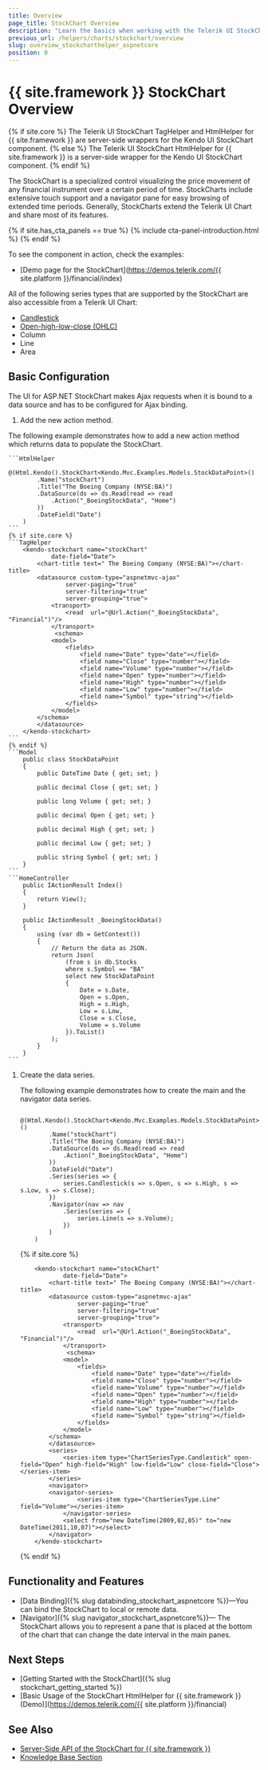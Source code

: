 ```yaml
---
title: Overview
page_title: StockChart Overview
description: "Learn the basics when working with the Telerik UI StockChart component for {{ site.framework }}."
previous_url: /helpers/charts/stockchart/overview
slug: overview_stockcharthelper_aspnetcore
position: 0
---
```


# {{ site.framework }} StockChart Overview

{% if site.core %}
The Telerik UI StockChart TagHelper and HtmlHelper for {{ site.framework }} are server-side wrappers for the Kendo UI StockChart component.
{% else %}
The Telerik UI StockChart HtmlHelper for {{ site.framework }} is a server-side wrapper for the Kendo UI StockChart component.
{% endif %}

The StockChart is a specialized control visualizing the price movement of any financial instrument over a certain period of time. StockCharts include extensive touch support and a navigator pane for easy browsing of extended time periods. Generally, StockCharts extend the Telerik UI Chart and share most of its features.

{% if site.has_cta_panels == true %}
{% include cta-panel-introduction.html %}
{% endif %}

To see the component in action, check the examples:

* [Demo page for the StockChart](https://demos.telerik.com/{{ site.platform }}/financial/index)

All of the following series types that are supported by the StockChart are also accessible from a Telerik UI Chart:

* [Candlestick](https://en.wikipedia.org/wiki/Candlestick_chart)
* [Open-high-low-close (OHLC)](https://en.wikipedia.org/wiki/Open-high-low-close_chart)
* Column
* Line
* Area

## Basic Configuration

The UI for ASP.NET StockChart makes Ajax requests when it is bound to a data source and has to be configured for Ajax binding.

1. Add the new action method.

  The following example demonstrates how to add a new action method which returns data to populate the StockChart.

    ```HtmlHelper
        @(Html.Kendo().StockChart<Kendo.Mvc.Examples.Models.StockDataPoint>()
            .Name("stockChart")
            .Title("The Boeing Company (NYSE:BA)")
            .DataSource(ds => ds.Read(read => read
                .Action("_BoeingStockData", "Home")
            ))
            .DateField("Date")
        )
    ```
    {% if site.core %}
    ```TagHelper
        <kendo-stockchart name="stockChart"
                date-field="Date">
            <chart-title text=" The Boeing Company (NYSE:BA)"></chart-title>
            <datasource custom-type="aspnetmvc-ajax"
                    server-paging="true"
                    server-filtering="true"
                    server-grouping="true">
                <transport>
                    <read  url="@Url.Action("_BoeingStockData", "Financial")"/>
                </transport>
                 <schema>
                <model>
                    <fields>
                        <field name="Date" type="date"></field>
                        <field name="Close" type="number"></field>
                        <field name="Volume" type="number"></field>
                        <field name="Open" type="number"></field>
                        <field name="High" type="number"></field>
                        <field name="Low" type="number"></field>
                        <field name="Symbol" type="string"></field>
                    </fields>
                </model>
            </schema>
            </datasource>
        </kendo-stockchart>
    ```
    {% endif %}
    ```Model
        public class StockDataPoint
        {
            public DateTime Date { get; set; }

            public decimal Close { get; set; }

            public long Volume { get; set; }

            public decimal Open { get; set; }

            public decimal High { get; set; }

            public decimal Low { get; set; }

            public string Symbol { get; set; }
        }
    ```
    ```HomeController
        public IActionResult Index()
        {
            return View();
        }

        public IActionResult _BoeingStockData()
        {
            using (var db = GetContext())
            {
                // Return the data as JSON.
                return Json(
                    (from s in db.Stocks
                    where s.Symbol == "BA"
                    select new StockDataPoint
                    {
                        Date = s.Date,
                        Open = s.Open,
                        High = s.High,
                        Low = s.Low,
                        Close = s.Close,
                        Volume = s.Volume
                    }).ToList()
                );
            }
        }
    ```

1. Create the data series.

    The following example demonstrates how to create the main and the navigator data series.

    ```HtmlHelper
        @(Html.Kendo().StockChart<Kendo.Mvc.Examples.Models.StockDataPoint>()
            .Name("stockChart")
            .Title("The Boeing Company (NYSE:BA)")
            .DataSource(ds => ds.Read(read => read
                .Action("_BoeingStockData", "Home")
            ))
            .DateField("Date")
            .Series(series => {
                series.Candlestick(s => s.Open, s => s.High, s => s.Low, s => s.Close);
            })
            .Navigator(nav => nav
                .Series(series => {
                    series.Line(s => s.Volume);
                })
            )
        )
    ```
    {% if site.core %}
    ```TagHelper
        <kendo-stockchart name="stockChart"
                date-field="Date">
            <chart-title text=" The Boeing Company (NYSE:BA)"></chart-title>
            <datasource custom-type="aspnetmvc-ajax"
                    server-paging="true"
                    server-filtering="true"
                    server-grouping="true">
                <transport>
                    <read  url="@Url.Action("_BoeingStockData", "Financial")"/>
                </transport>
                 <schema>
                <model>
                    <fields>
                        <field name="Date" type="date"></field>
                        <field name="Close" type="number"></field>
                        <field name="Volume" type="number"></field>
                        <field name="Open" type="number"></field>
                        <field name="High" type="number"></field>
                        <field name="Low" type="number"></field>
                        <field name="Symbol" type="string"></field>
                    </fields>
                </model>
            </schema>
            </datasource>
            <series>
                <series-item type="ChartSeriesType.Candlestick" open-field="Open" high-field="High" low-field="Low" close-field="Close"></series-item>
            </series>
            <navigator>
            <navigator-series>
                    <series-item type="ChartSeriesType.Line" field="Volume"></series-item>
                </navigator-series>
                <select from="new DateTime(2009,02,05)" to="new DateTime(2011,10,07)"></select>
            </navigator>
        </kendo-stockchart>
    ```
    {% endif %}

## Functionality and Features

* [Data Binding]({% slug databinding_stockchart_aspnetcore %})&mdash;You can bind the StockChart to local or remote data.
* [Navigator]({% slug navigator_stockchart_aspnetcore%})&mdash; The StockChart allows you to represent a pane that is placed at the bottom of the chart that can change the date interval in the main panes.


## Next Steps

* [Getting Started with the StockChart]({% slug stockchart_getting_started %})
* [Basic Usage of the StockChart HtmlHelper for {{ site.framework }} (Demo)](https://demos.telerik.com/{{ site.platform }}/financial)


## See Also

* [Server-Side API of the StockChart for {{ site.framework }}](/api/stockchart)
* [Knowledge Base Section](/knowledge-base)
